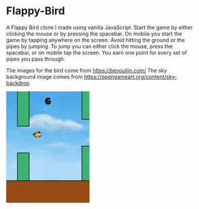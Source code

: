 # Flappy-Bird

A Flappy Bird clone I made using vanilla JavaScript. Start the game by either clicking the mouse or by pressing the spacebar. On mobile you start the game by tapping anywhere on the screen. Avoid hitting the ground or the pipes by jumping. To jump you can either click the mouse, press the spacebar, or on mobile tap the screen. You earn one point for every set of pipes you pass through.

The images for the bird come from https://bevouliin.com/
The sky background image comes from https://opengameart.org/content/sky-backdrop

<img src="https://github.com/MichaelMcCann1/Flappy-Bird/blob/main/FlappyBird.png" height="300px">
